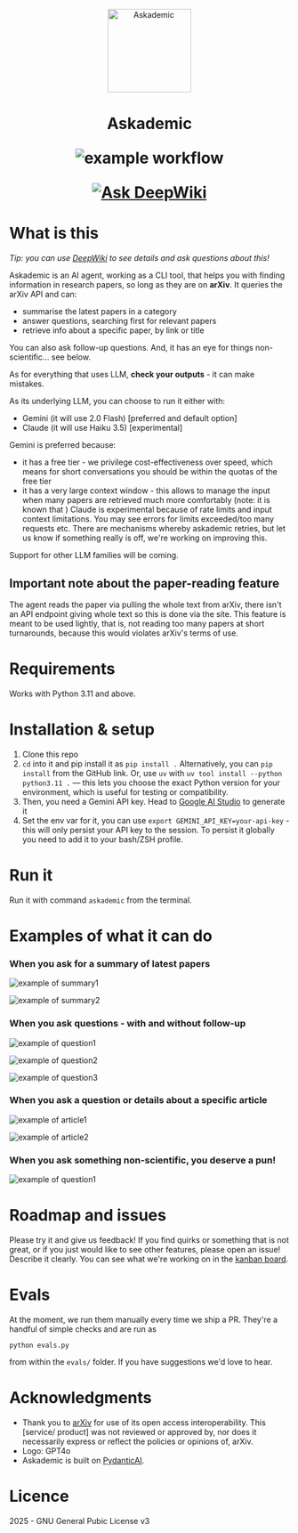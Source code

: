 <p align="center"><img src="assets/logo_res.jpeg" alt="Askademic" width="150" height="150"></p>
<h1 align="center">
Askademic

![example workflow](https://github.com/martinapugliese/askademic/actions/workflows/python-package.yml/badge.svg)

[![Ask DeepWiki](https://deepwiki.com/badge.svg)](https://deepwiki.com/martinapugliese/askademic)
</h1>

# What is this

_Tip: you can use [DeepWiki](https://deepwiki.com/martinapugliese/askademic) to see details and ask questions about this!_

Askademic is an AI agent, working as a CLI tool, that helps you with finding information in research papers, so long as they are on **arXiv**. It queries the arXiv API and can:
* summarise the latest papers in a category
* answer questions, searching first for relevant papers
* retrieve info about a specific paper, by link or title

You can also ask follow-up questions. And, it has an eye for things non-scientific... see below.

As for everything that uses LLM, **check your outputs** - it can make mistakes.

As its underlying LLM, you can choose to run it either with:
* Gemini (it will use 2.0 Flash) [preferred and default option]
* Claude (it will use Haiku 3.5) [experimental]

Gemini is preferred because:
* it has a free tier - we privilege cost-effectiveness over speed, which means for short conversations you should be within the quotas of the free tier
* it has a very large context window - this allows to manage the input when many papers are retrieved much more comfortably (note: it is known that )
Claude is experimental because of rate limits and input context limitations. You may see errors for limits exceeded/too many requests etc. There are mechanisms whereby askademic retries, but let us know if something really is off, we're working on improving this.

Support for other LLM families will be coming.

## Important note about the paper-reading feature

The agent reads the paper via pulling the whole text from arXiv, there isn't an API endpoint giving whole text so this is done via the site. This feature is meant to be used lightly, that is, not reading too many papers at short turnarounds, because this would violates arXiv's terms of use.

# Requirements

Works with Python 3.11 and above.

# Installation & setup

1. Clone this repo
2. `cd` into it and pip install it as `pip install .` Alternatively, you can `pip install` from the GitHub link. Or, use `uv` with `uv tool install --python python3.11 .` — this lets you choose the exact Python version for your environment, which is useful for testing or compatibility.
3. Then, you need a Gemini API key. Head to [Google AI Studio](https://aistudio.google.com/app/apikey) to generate it
4. Set the env var for it, you can use `export GEMINI_API_KEY=your-api-key` - this will only persist your API key to the session. To persist it globally you need to add it to your bash/ZSH profile.

# Run it

Run it with command `askademic` from the terminal.

# Examples of what it can do

### When you ask for a summary of latest papers

![example of summary1](assets/summary1.png)

![example of summary2](assets/summary2.png)

### When you ask questions - with and without follow-up

![example of question1](assets/question1.png)

![example of question2](assets/question2.png)

![example of question3](assets/question3_and_convo.png)

### When you ask a question or details about a specific article

![example of article1](assets/article1.png)

![example of article2](assets/article2.png)

### When you ask something non-scientific, you deserve a pun!

![example of question1](assets/pun.png)

# Roadmap and issues

Please try it and give us feedback! If you find quirks or something that is not great, or if you just would like to see other features, please open an issue! Describe it clearly. You can see what we're working on in the [kanban board](https://github.com/users/martinapugliese/projects/1/views/1).

# Evals

At the moment, we run them manually every time we ship a PR. They're a handful of simple checks and are run as
```
python evals.py
```
from within the `evals/` folder. If you have suggestions we'd love to hear.

# Acknowledgments

* Thank you to [arXiv](https://arxiv.org/) for use of its open access interoperability. This [service/ product] was not reviewed or approved by, nor does it necessarily express or reflect the policies or opinions of, arXiv.
* Logo: GPT4o
* Askademic is built on [PydanticAI](https://ai.pydantic.dev/).

# Licence

2025 - GNU General Pubic License v3
